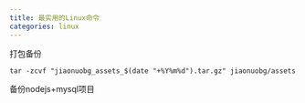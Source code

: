 ```yaml
---
title: 最实用的Linux命令
categories: linux
---
```


打包备份

```
tar -zcvf "jiaonuobg_assets_$(date "+%Y%m%d").tar.gz" jiaonuobg/assets

```

备份nodejs+mysql项目

